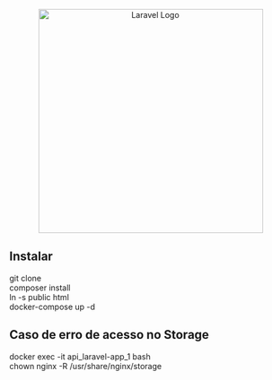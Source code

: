 <p align="center"><a href="https://laravel.com" target="_blank"><img src="https://raw.githubusercontent.com/laravel/art/master/logo-lockup/5%20SVG/2%20CMYK/1%20Full%20Color/laravel-logolockup-cmyk-red.svg" width="400" alt="Laravel Logo"></a></p>


## Instalar

git clone </br>
composer install  </br>
ln -s public html </br>
docker-compose up -d 

## Caso de erro de acesso no Storage

docker exec -it api_laravel-app_1 bash </br>
chown nginx -R /usr/share/nginx/storage
